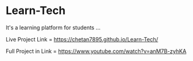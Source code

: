 # Learn-Tech
It's a learning platform for students ...


Live Project Link = https://chetan7895.github.io/Learn-Tech/

Full Project in Link = https://www.youtube.com/watch?v=anM7B-zyhKA

